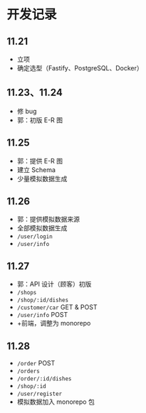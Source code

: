 # 开发记录

## 11.21

- 立项
- 确定选型（Fastify、PostgreSQL、Docker）

## 11.23、11.24

- 修 bug
- 郭：初版 E-R 图

## 11.25

- 郭：提供 E-R 图
- 建立 Schema
- 少量模拟数据生成

## 11.26

- 郭：提供模拟数据来源
- 全部模拟数据生成
- `/user/login`
- `/user/info`

## 11.27

- 郭：API 设计（顾客）初版
- `/shops`
- `/shop/:id/dishes`
- `/customer/car` GET & POST
- `/user/info` POST
- +前端，调整为 monorepo

## 11.28
- `/order` POST
- `/orders`
- `/order/:id/dishes`
- `/shop/:id`
- `/user/register`
- 模拟数据加入 monorepo 包
